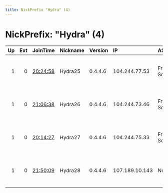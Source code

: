 ```yaml
---
title: NickPrefix "Hydra" (4)
---
```


# NickPrefix: "Hydra" (4)

|   Up |   Ext | JoinTime                                                                                            | Nickname   | Version   | IP             | AS                 | CC   |   ORp |   Dirp | OS    | Contact                       |   eFamMembers |
|-----:|------:|:----------------------------------------------------------------------------------------------------|:-----------|:----------|:---------------|:-------------------|:-----|------:|-------:|:------|:------------------------------|--------------:|
|    1 |     0 | [20:24:58](https://metrics.torproject.org/rs.html#details/6CB18098F50819DEAB22E369EC3A5661A552A66C) | Hydra25    | 0.4.4.6   | 104.244.77.53  | FranTech Solutions | lu   |  9001 |     80 | Linux | abuse-node49 AT posteo DOT de |             2 |
|    1 |     0 | [21:06:38](https://metrics.torproject.org/rs.html#details/1940398159C3C571939363DDE8044F3DB8B97394) | Hydra26    | 0.4.4.6   | 104.244.73.46  | FranTech Solutions | us   |  9001 |     80 | Linux | abuse-node49 AT posteo DOT de |             1 |
|    1 |     0 | [20:14:27](https://metrics.torproject.org/rs.html#details/A0A91967046F7A9BC3154C7B3C3FDE34C02B1017) | Hydra27    | 0.4.4.6   | 104.244.75.33  | FranTech Solutions | us   |  9001 |     80 | Linux | abuse-node49 AT posteo DOT de |             2 |
|    1 |     0 | [21:50:09](https://metrics.torproject.org/rs.html#details/427956E3F23EEBA31954CB0942AEA0ECD43A004A) | Hydra28    | 0.4.4.6   | 107.189.10.143 | None               | us   |  9001 |     80 | Linux | abuse-node49 AT posteo DOT de |             1 |
